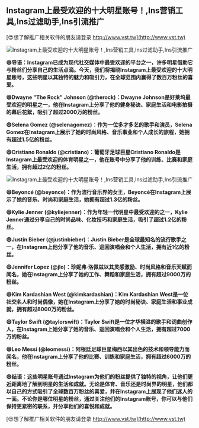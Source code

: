 ## **Instagram上最受欢迎的十大明星账号！,Ins营销工具,Ins过滤助手,Ins引流推广**

[😍想了解推广相关软件的朋友请登录 http://www.vst.tw](http://www.vst.tw)

 <center><img src="https://vst.tw/MP4/tuiguang/png/3.png" alt="Instagram上最受欢迎的十大明星账号！,Ins营销工具,Ins过滤助手,Ins引流推广"></center>

**😄导语：Instagram已成为现代社交媒体中最受欢迎的平台之一，许多明星借助它与粉丝们分享自己的生活点滴。今天，我们将揭晓Instagram上最受欢迎的十大明星账号，这些明星以其独特的魅力和吸引力，在全球范围内赢得了数百万粉丝的喜爱。**

**😄Dwayne "The Rock" Johnson (@therock)：Dwayne Johnson是好莱坞最受欢迎的明星之一，他在Instagram上分享了他的健身秘诀、家庭生活和电影拍摄的幕后花絮，吸引了超过2000万的粉丝。**

**😄Selena Gomez (@selenagomez)：作为一位多才多艺的歌手和演员，Selena Gomez在Instagram上展示了她的时尚风格、音乐事业和个人成长的旅程，她拥有超过1.5亿的粉丝。**

**😄Cristiano Ronaldo (@cristiano)：葡萄牙足球巨星Cristiano Ronaldo是Instagram上最受欢迎的体育明星之一，他在账号中分享了他的训练、比赛和家庭生活，拥有超过2亿的粉丝。**

 <center><img src="https://vst.tw/MP4/tuiguang/png/0.png" alt="Instagram上最受欢迎的十大明星账号！,Ins营销工具,Ins过滤助手,Ins引流推广"></center>

**😄Beyoncé (@beyonce)：作为流行音乐界的女王，Beyoncé在Instagram上展示了她的音乐、时尚和家庭生活，她拥有超过1.3亿的粉丝。**

**😄Kylie Jenner (@kyliejenner)：作为年轻一代明星中最受欢迎的之一，Kylie Jenner通过分享自己的时尚品味、化妆技巧和家庭生活，吸引了超过1.2亿的粉丝。**

**😄Justin Bieber (@justinbieber)：Justin Bieber是全球最知名的流行歌手之一，在Instagram上他分享了他的音乐、巡回演唱会和个人生活，拥有近1亿的粉丝。**

**😄Jennifer Lopez (@jlo)：珍妮弗·洛佩兹以其灵感激励、时尚风格和音乐天赋而闻名，她在Instagram上分享了她的工作、舞蹈和家庭生活，拥有超过9000万的粉丝。**

**😄Kim Kardashian West (@kimkardashian)：Kim Kardashian West是一位社交名人和时尚偶像，她在Instagram上分享了她的时尚秘诀、家庭生活和事业成就，拥有超过8000万的粉丝。**

**😄Taylor Swift (@taylorswift)：Taylor Swift是一位才华横溢的歌手和词曲创作人，在Instagram上她分享了她的音乐、巡回演唱会和个人生活，拥有超过7000万的粉丝。**

**😄Leo Messi (@leomessi)：阿根廷足球巨星梅西以其出色的技术和领导能力而闻名，他在Instagram上分享了他的比赛、训练和家庭生活，拥有超过6000万的粉丝。**

**😄结语：这些明星账号通过Instagram为他们的粉丝提供了独特的视角，让他们更近距离地了解到明星的生活和成就。无论是体育、音乐还是时尚界的明星，他们都以自己的方式吸引了全球数百万粉丝的喜爱，并在Instagram上展现了他们迷人的一面。不论你是哪位明星的粉丝，通过关注他们的Instagram账号，你可以与他们保持更紧密的联系，并分享他们的喜悦和成就。**

[😍想了解推广相关软件的朋友请登录 http://www.vst.tw](http://www.vst.tw)



